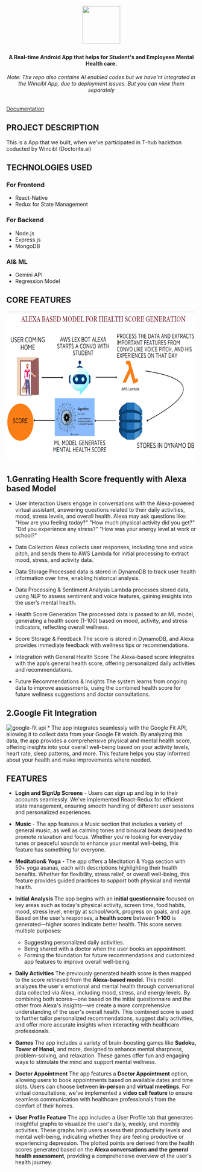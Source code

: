 
<h1 align="center">
  <br>
  <img src="https://framerusercontent.com/images/P0dKPcpigYABpDCmkzNJLOdEFU.png" width="100" height= "100" >
</h1>

<h4 align="center">A Real-time Android App that helps for Student's and Employees Mental Health care.</h4>
<h6 align="center">Note: The repo also contains AI enabled codes but we have'nt integrated in the Wincibl App, due to deployment issues. But you can view them separately</h6>

<p align="center">
  
  <a href="https://mulberry-calendula-c8e.notion.site/CBIT-MANAGEMENT-IN4882b3934c377745f79b">Documentation</a> 
  
</p>

## PROJECT DESCRIPTION

This is a App that we built, when we've  participated in T-hub hackthon coducted by Wincibl (Doctorite.ai)


## TECHNOLOGIES USED
### For Frontend

* React-Native
* Redux for State Management

### For Backend
* Node.js
* Express.js
* MongoDB

### AI& ML
* Gemini API
* Regression Model


## CORE FEATURES 

<img src="https://github.com/Rohithchowk/Eureka-Mental-Health-Care-App/blob/main/Flow%20Diagram.png?raw=true" alt="Flow Diagram" height="400" width="500"></img>

<h2>1.Genrating Health Score frequently with Alexa based Model</h2>

* User Interaction
Users engage in conversations with the Alexa-powered virtual assistant, answering questions related to their daily activities, mood, stress levels, and overall health.
Alexa may ask questions like:
"How are you feeling today?"
"How much physical activity did you get?"
"Did you experience any stress?"
"How was your energy level at work or school?"

* Data Collection Alexa collects user responses, including tone and voice pitch, and sends them to AWS Lambda for initial processing to extract mood, stress, and activity data.

* Data Storage Processed data is stored in DynamoDB to track user health information over time, enabling historical analysis.

* Data Processing & Sentiment Analysis Lambda processes stored data, using NLP to assess sentiment and voice features, gaining insights into the user’s mental health.

* Health Score Generation The processed data is passed to an ML model, generating a health score (1-100) based on mood, activity, and stress indicators, reflecting overall wellness.

* Score Storage & Feedback The score is stored in DynamoDB, and Alexa provides immediate feedback with wellness tips or recommendations.

* Integration with General Health Score The Alexa-based score integrates with the app’s general health score, offering personalized daily activities and recommendations.

* Future Recommendations & Insights The system learns from ongoing data to improve assessments, using the combined health score for future wellness suggestions and doctor consultations.


<h2> 2.Google Fit Integration</h2>
<img src="https://developers.google.com/static/fit/images/arch_rest.png" alt="google-fit api" width="400" height="300"></img>
 *  The app integrates seamlessly with the Google Fit API, allowing it to collect data from your Google Fit watch. By analyzing this data, the app provides a comprehensive physical and mental health score, offering insights into your overall well-being based on your activity levels, heart rate, sleep patterns, and more. This feature helps you stay informed about your health and make improvements where needed.


## FEATURES

* **Login and SignUp Screens** - Users can sign up and log in to their accounts seamlessly. We've implemented React-Redux for efficient state management, ensuring smooth handling of different user sessions and personalized experiences.
  
* **Music** - The app features a Music section that includes a variety of general music, as well as calming tones and binaural beats designed to promote relaxation and focus. Whether you're looking for everyday tunes or peaceful sounds to enhance your mental well-being, this feature has something for everyone.
  
* **Meditation& Yoga** - The app offers a Meditation & Yoga section with 50+ yoga asanas, each with descriptions highlighting their health benefits. Whether for flexibility, stress relief, or overall well-being, this feature provides guided practices to support both physical and mental health.

* **Initial Analysis** The app begins with an **initial questionnaire** focused on key areas such as today's physical activity, screen time, food habits, mood, stress level, energy at school/work, progress on goals, and age. Based on the user's responses, a **health score** between **1-100** is generated—higher scores indicate better health. This score serves multiple purposes:
  - Suggesting personalized daily activities.
  - Being shared with a doctor when the user books an appointment.
  - Forming the foundation for future recommendations and customized app features to improve overall well-being.


* **Daily Activities**  The previously generated health score is then mapped to the score retrieved from the **Alexa-based model**. This model analyzes the user's emotional and mental health through conversational data collected via Alexa, including mood, stress, and energy levels. By combining both scores—one based on the initial questionnaire and the other from Alexa's insights—we create a more comprehensive understanding of the user's overall health. This combined score is used to further tailor personalized recommendations, suggest daily activities, and offer more accurate insights when interacting with healthcare professionals.

* **Games**  The app includes a variety of brain-boosting games like **Sudoku, Tower of Hanoi**, and more, designed to enhance mental sharpness, problem-solving, and relaxation. These games offer fun and engaging ways to stimulate the mind and support mental wellness.

* **Doctor Appointment**  The app features a **Doctor Appointment** option, allowing users to book appointments based on available dates and time slots. Users can choose between **in-person** and **virtual meetings**. For virtual consultations, we've implemented a **video call feature** to ensure seamless communication with healthcare professionals from the comfort of their homes.

* **User Profile Feature** The app includes a User Profile tab that generates insightful graphs to visualize the user's daily, weekly, and monthly activities. These graphs help users assess their productivity levels and mental well-being, indicating whether they are feeling productive or experiencing depression. The plotted points are derived from the health scores generated based on the **Alexa conversations and the general health assessment**, providing a comprehensive overview of the user's health journey.








